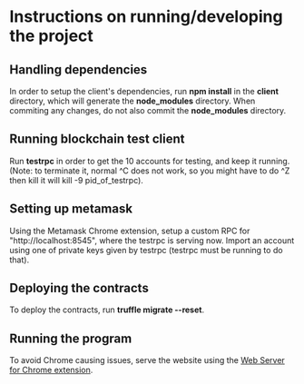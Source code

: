 # Instructions on running/developing the project

## Handling dependencies
In order to setup the client's dependencies, run **npm install** in the **client** directory, which will generate the **node_modules** directory. When commiting any changes, do not also commit the **node_modules** directory.

## Running blockchain test client
Run **testrpc** in order to get the 10 accounts for testing, and keep it running. (Note: to terminate it, normal ^C does not work, so you might have to do ^Z then kill it will kill -9 pid_of_testrpc).


## Setting up metamask
Using the Metamask Chrome extension, setup a custom RPC for "http://localhost:8545", where the testrpc is serving now. Import an account using one of private keys given by testrpc (testrpc must be running to do that).


## Deploying the contracts
To deploy the contracts, run **truffle migrate --reset**.

## Running the program
To avoid Chrome causing issues, serve the website using the [Web Server for Chrome extension](https://chrome.google.com/webstore/detail/web-server-for-chrome/ofhbbkphhbklhfoeikjpcbhemlocgigb?hl=en).
